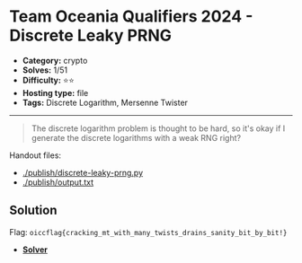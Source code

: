 # Team Oceania Qualifiers 2024 - Discrete Leaky PRNG

- **Category:** crypto
- **Solves:** 1/51
- **Difficulty:** ⭐️⭐️
- **Hosting type:** file
- **Tags:** Discrete Logarithm, Mersenne Twister

---

> The discrete logarithm problem is thought to be hard, so it's okay if I generate the discrete logarithms with a weak RNG right?


Handout files:

- [./publish/discrete-leaky-prng.py](./publish/discrete-leaky-prng.py)
- [./publish/output.txt](./publish/output.txt)

## Solution

Flag: `oiccflag{cracking_mt_with_many_twists_drains_sanity_bit_by_bit!}`


- [**Solver**](./solve/solv.sage)



